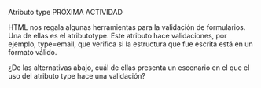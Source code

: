 Atributo type
PRÓXIMA ACTIVIDAD

HTML nos regala algunas herramientas para la validación de formularios. Una de ellas es el atributotype. Este atributo hace validaciones, por ejemplo, type=email, que verifica si la estructura que fue escrita está en un formato válido.

¿De las alternativas abajo, cuál de ellas presenta un escenario en el que el uso del atributo type hace una validación?
